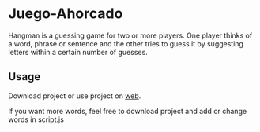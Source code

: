 # Juego-Ahorcado
Hangman is a  guessing game for two or more players. One player thinks of a word, phrase or sentence and the other tries to guess it by suggesting letters within a certain number of guesses.

## Usage
Download project or use project on [web](https://valentinarippe.github.io/Juego-Ahorcado/).

If you want more words, feel free to download project and add or change words in script.js
